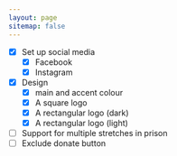 ```yaml
---
layout: page
sitemap: false
---
```


* [x] Set up social media
  * [x] Facebook
  * [x] Instagram
* [x] Design  
  * [x] main and accent colour
  * [x] A square logo
  * [x] A rectangular logo (dark)
  * [x] A rectangular logo (light)
* [ ] Support for multiple stretches in prison
* [ ] Exclude donate button
